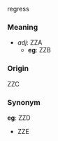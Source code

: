 regress
### Meaning
+ _adj_: ZZA
    + __eg__: ZZB

### Origin

ZZC

### Synonym

__eg__: ZZD

+ ZZE


